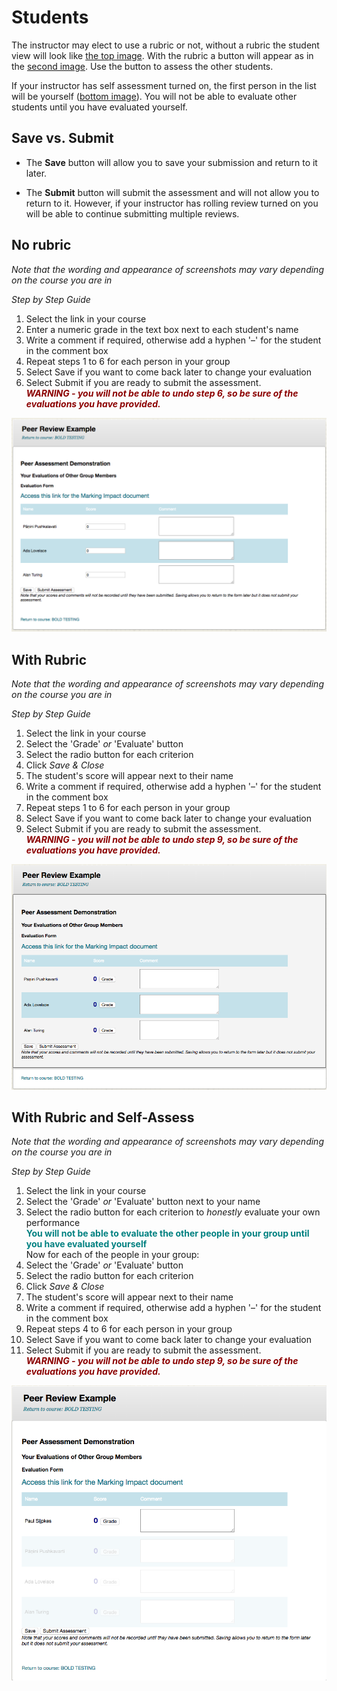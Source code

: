 # Students

The instructor may elect to use a rubric or not, without a rubric the student view will look like [the top image](#no-rubric).  With the rubric a button will appear as in the [second image](#with-rubric).  Use the button to assess the other students.

If your instructor has self assessment turned on, the first person in the list will be yourself ([bottom image](#with-rubric-and-self-assess)).  You will not be able to evaluate other students until you have evaluated yourself.

## Save vs. Submit

* The **Save** button will allow you to save your submission and return to it later.

* The **Submit** button will submit the assessment and will not allow you to return to it.  However, if your instructor has rolling review turned on you will be able to continue submitting multiple reviews.

## No rubric
_Note that the wording and appearance of screenshots may vary depending on the course you are in_

_Step by Step Guide_

  1. Select the link in your course
  2. Enter a numeric grade in the text box next to each student's name
  3. Write a comment if required, otherwise add a hyphen '&ndash;' for the student in the comment box
  4. Repeat steps 1 to 6 for each person in your group
  5. Select Save if you want to come back later to change your evaluation
  6. Select Submit if you are ready to submit the assessment.<br>
  <span style='color: darkred'>***WARNING - you will not be able to undo step 6, so be sure of the evaluations you have provided.***</span>

![Student view without a rubric](images/bb-student-no-rubric.png)

## With Rubric
_Note that the wording and appearance of screenshots may vary depending on the course you are in_

_Step by Step Guide_

  1. Select the link in your course
  2. Select the 'Grade' *or* 'Evaluate' button
  3. Select the radio button for each criterion
  4. Click *Save & Close*
  5. The student's score will appear next to their name
  6. Write a comment if required, otherwise add a hyphen '&ndash;' for the student in the comment box
  7. Repeat steps 1 to 6 for each person in your group
  8. Select Save if you want to come back later to change your evaluation
  9. Select Submit if you are ready to submit the assessment.<br>
  <span style='color: darkred'>***WARNING - you will not be able to undo step 9, so be sure of the evaluations you have provided.***</span>

![Student view with rubric](images/bb-student-with-rubric.png)

## With Rubric and Self-Assess
_Note that the wording and appearance of screenshots may vary depending on the course you are in_

_Step by Step Guide_

  1. Select the link in your course
  2. Select the 'Grade' *or* 'Evaluate' button next to your name
  3. Select the radio button for each criterion to *honestly* evaluate your own performance<br>
  <span style='color: #008080'>**You will not be able to evaluate the other people in your group until you have evaluated yourself**</span><br>
  Now for each of the people in your group:
  4. Select the 'Grade' *or* 'Evaluate' button
  5. Select the radio button for each criterion
  6. Click *Save & Close*
  7. The student's score will appear next to their name
  8. Write a comment if required, otherwise add a hyphen '&ndash;' for the student in the comment box
  9. Repeat steps 4 to 6 for each person in your group
  10. Select Save if you want to come back later to change your evaluation
  11. Select Submit if you are ready to submit the assessment.<br>
  <span style='color: darkred'>***WARNING - you will not be able to undo step 9, so be sure of the evaluations you have provided.***</span>

![Student view with rubric](images/bb-student-self-assess-with-rubric.png)

